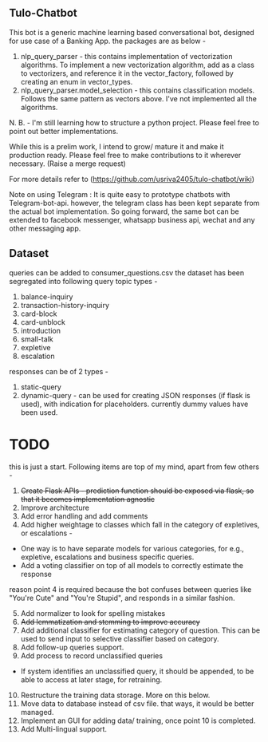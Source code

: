 ## Tulo-Chatbot
This bot is a generic machine learning based conversational bot, designed for use case of a Banking App.
the packages are as below - 
1. nlp_query_parser - this contains implementation of vectorization algorithms. To implement a new vectorization algorithm, add as a class to vectorizers, and reference it in the vector_factory, followed by creating an enum in vector_types.
2. nlp_query_parser.model_selection - this contains classification models. Follows the same pattern as vectors above. I've not implemented all the algorithms.

N. B. - I'm still learning how to structure a python project. Please feel free to point out better implementations. 

While this is a prelim work, I intend to grow/ mature it and make it production ready. Please feel free to make contributions to it wherever necessary. (Raise a merge request)

For more details refer to (https://github.com/usriva2405/tulo-chatbot/wiki)

Note on using Telegram : It is quite easy to prototype chatbots with Telegram-bot-api. however, the telegram class has been kept separate from the actual bot implementation.
So going forward, the same bot can be extended to facebook messenger, whatsapp business api, wechat and any other messaging app.

## Dataset
queries can be added to consumer_questions.csv
the dataset has been segregated into following query topic types - 
1. balance-inquiry
2. transaction-history-inquiry
3. card-block
4. card-unblock
5. introduction
6. small-talk
7. expletive
8. escalation

responses can be of 2 types - 
1. static-query
2. dynamic-query - can be used for creating JSON responses (if flask is used), with indication for placeholders. currently dummy values have been used.

# TODO
this is just a start. Following items are top of my mind, apart from few others - 
1. ~~Create Flask APIs - prediction function should be exposed via flask, so that it becomes implementation agnostic~~
2. Improve architecture
3. Add error handling and add comments
4. Add higher weightage to classes which fall in the category of expletives, or escalations - 
 - One way is to have separate models for various categories, for e.g., expletive, escalations and business specific queries.
 - Add a voting classifier on top of all models to correctly estimate the response
 
reason point 4 is required because the bot confuses between queries like "You're Cute" and "You're Stupid", and responds in a similar fashion.

5. Add normalizer to look for spelling mistakes
6. ~~Add lemmatization and stemming to improve accuracy~~
7. Add additional classifier for estimating category of question. This can be used to send input to selective classifier based on category.
8. Add follow-up queries support.
9. Add process to record unclassified queries
 - If system identifies an unclassified query, it should be appended, to be able to access at later stage, for retraining.
10. Restructure the training data storage. More on this below.
11. Move data to database instead of csv file. that ways, it would be better managed.
12. Implement an GUI for adding data/ training, once point 10 is completed.
13. Add Multi-lingual support.
